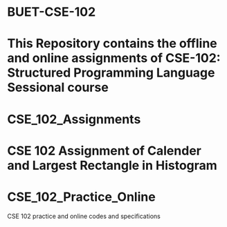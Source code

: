 # BUET-CSE-102
This Repository contains the offline and online assignments of CSE-102: Structured Programming Language Sessional course
=======
# CSE_102_Assignments
CSE 102 Assignment of Calender and Largest Rectangle in Histogram
=======
# CSE_102_Practice_Online
CSE 102 practice and online codes and specifications
